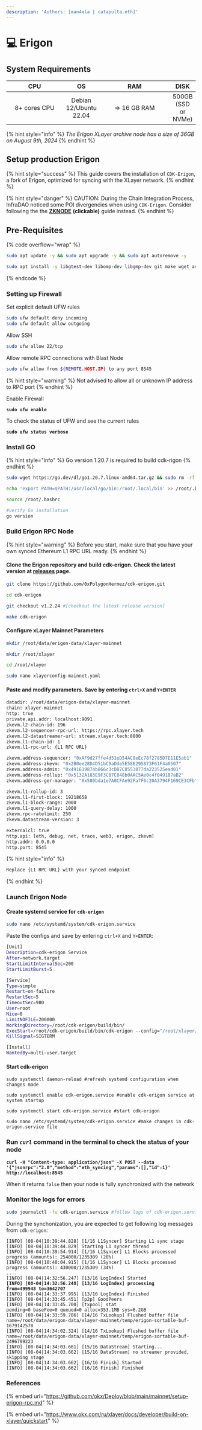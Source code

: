 ```yaml
---
description: 'Authors: [man4ela | catapulta.eth]'
---
```


# 💻 Erigon

## System Requirements

<table><thead><tr><th width="150" align="center">CPU</th><th align="center">OS</th><th width="192" align="center">RAM</th><th align="center">DISK</th></tr></thead><tbody><tr><td align="center">8+ cores CPU</td><td align="center">Debian 12/Ubuntu 22.04</td><td align="center">=> 16 GB RAM</td><td align="center">500GB (SSD or NVMe)</td></tr></tbody></table>

{% hint style="info" %}
_The Erigon XLayer archive node has a size of 36GB on August 9th, 2024_
{% endhint %}

## Setup production Erigon

{% hint style="success" %}
This guide covers the installation of `CDK-Erigon`, a fork of Erigon, optimized for syncing with the XLayer network.
{% endhint %}

{% hint style="danger" %}
CAUTION: During the Chain Integration Process, InfraDAO noticed some POI divergencies when using `CDK-Erigon`. Consider following the the [**ZKNODE**](zk-node.md) **(clickable)** guide instead.
{% endhint %}

## Pre-Requisites

{% code overflow="wrap" %}
```bash
sudo apt update -y && sudo apt upgrade -y && sudo apt autoremove -y

sudo apt install -y libgtest-dev libomp-dev libgmp-dev git make wget aria2 gcc pkg-config libusb-1.0-0-dev libudev-dev jq g++ curl libssl-dev screen apache2-utils build-essential
```
{% endcode %}

### Setting up Firewall

Set explicit default UFW rules

```bash
sudo ufw default deny incoming
sudo ufw default allow outgoing
```

Allow SSH

```bash
sudo ufw allow 22/tcp
```

Allow remote RPC connections with Blast Node

```bash
sudo ufw allow from ${REMOTE.HOST.IP} to any port 8545
```

{% hint style="warning" %}
Not advised to allow all or unknown IP address to RPC port
{% endhint %}

Enable Firewall

<pre class="language-bash"><code class="lang-bash"><strong>sudo ufw enable
</strong></code></pre>

To check the status of UFW and see the current rules

<pre class="language-bash"><code class="lang-bash"><strong>sudo ufw status verbose
</strong></code></pre>

### Install GO

{% hint style="info" %}
Go version 1.20.7 is required to build cdk-rigon
{% endhint %}

```bash
sudo wget https://go.dev/dl/go1.20.7.linux-amd64.tar.gz && sudo rm -rf /usr/local/go && sudo tar -C /usr/local -xzf go1.20.7.linux-amd64.tar.gz && rm go1.20.7.linux-amd64.tar.gz

echo 'export PATH=$PATH:/usr/local/go/bin:/root/.local/bin' >> /root/.bashrc

source /root/.bashrc

#verify Go installation
go version
```

### Build Erigon RPC Node

{% hint style="warning" %}
Before you start, make sure that you have your own synced Ethereum L1 RPC URL ready.
{% endhint %}

#### Clone the Erigon repository and build cdk-erigon. Check the latest version at [releases](https://github.com/0xPolygonHermez/cdk-erigon/releases) page.

```bash
git clone https://github.com/0xPolygonHermez/cdk-erigon.git

cd cdk-erigon

git checkout v1.2.24 #[checkout the latest release version]

make cdk-erigon
```

#### Configure xLayer Mainnet Parameters

```bash
mkdir /root/data/erigon-data/xlayer-mainnet

mkdir /root/xlayer

cd /root/xlayer

sudo nano xlayerconfig-mainnet.yaml
```

#### Paste and modify parameters. Save by entering `ctrl+X` and `Y+ENTER`

```bash
datadir: /root/data/erigon-data/xlayer-mainnet
chain: xlayer-mainnet
http: true
private.api.addr: localhost:9091
zkevm.l2-chain-id: 196
zkevm.l2-sequencer-rpc-url: https://rpc.xlayer.tech
zkevm.l2-datastreamer-url: stream.xlayer.tech:8800
zkevm.l1-chain-id: 1
zkevm.l1-rpc-url: {L1 RPC URL}

zkevm.address-sequencer: "0xAF9d27ffe4d51eD54AC8eEc78f2785D7E11E5ab1"
zkevm.address-zkevm: "0x2B0ee28D4D51bC9aDde5E58E295873F61F4a0507"
zkevm.address-admin: "0x491619874b866c3cDB7C8553877da223525ead01"
zkevm.address-rollup: "0x5132A183E9F3CB7C848b0AAC5Ae0c4f0491B7aB2"
zkevm.address-ger-manager: "0x580bda1e7A0CFAe92Fa7F6c20A3794F169CE3CFb"

zkevm.l1-rollup-id: 3
zkevm.l1-first-block: 19218658
zkevm.l1-block-range: 2000
zkevm.l1-query-delay: 1000
zkevm.rpc-ratelimit: 250
zkevm.datastream-version: 3

externalcl: true
http.api: [eth, debug, net, trace, web3, erigon, zkevm]
http.addr: 0.0.0.0
http.port: 8545
```

{% hint style="info" %}
```bash
Replace {L1 RPC URL} with your synced endpoint
```
{% endhint %}

### **Launch Erigon Node**

#### Create systemd service for `cdk-erigon`

```bash
sudo nano /etc/systemd/system/cdk-erigon.service
```

Paste the configs and save by entering `ctrl+X` and `Y+ENTER`:

```bash
[Unit]
Description=cdk-erigon Service
After=network.target
StartLimitIntervalSec=200
StartLimitBurst=5

[Service]
Type=simple
Restart=on-failure
RestartSec=5
TimeoutSec=900
User=root
Nice=0
LimitNOFILE=200000
WorkingDirectory=/root/cdk-erigon/build/bin/
ExecStart=/root/cdk-erigon/build/bin/cdk-erigon --config="/root/xlayer/xlayerconfig-mainnet.yaml"
KillSignal=SIGTERM

[Install]
WantedBy=multi-user.target
```

#### Start cdk-erigon

<pre class="language-bash"><code class="lang-bash">sudo systemctl daemon-reload #refresh systemd configuration when changes made

sudo systemctl enable cdk-erigon.service #enable cdk-erigon service at system startup

sudo systemctl start cdk-erigon.service #start cdk-erigon
<strong>
</strong>sudo nano /etc/systemd/system/cdk-erigon.service #make changes in cdk-erigon.service file
</code></pre>

### Run _`curl`_ command in the terminal to check the status of your node

<pre class="language-bash"><code class="lang-bash"><strong>curl -H "Content-type: application/json" -X POST --data '{"jsonrpc":"2.0","method":"eth_syncing","params":[],"id":1}' http://localhost:8545
</strong></code></pre>

When it returns `false` then your node is fully synchronized with the network

### Monitor the logs for errors

```bash
sudo journalctl -fu cdk-erigon.service #follow logs of cdk-erigon.service
```

During the synchonization, you are expected to get following log messages from `cdk-erigon`:

<pre class="language-bash"><code class="lang-bash">[INFO] [08-04|10:39:44.828] [1/16 L1Syncer] Starting L1 sync stage
[INFO] [08-04|10:39:44.829] Starting L1 syncer thread
[INFO] [08-04|10:39:54.914] [1/16 L1Syncer] L1 Blocks processed progress (amounts): 254000/1235309 (20%)
[INFO] [08-04|10:40:04.915] [1/16 L1Syncer] L1 Blocks processed progress (amounts): 430000/1235309 (34%)
....
[INFO] [08-04|14:32:56.247] [13/16 LogIndex] Started
<strong>[INFO] [08-04|14:32:56.248] [13/16 LogIndex] processing              from=499948 to=3642707
</strong>[INFO] [08-04|14:33:37.995] [13/16 LogIndex] Finished
[INFO] [08-04|14:33:45.451] [p2p] GoodPeers
[INFO] [08-04|14:33:45.700] [txpool] stat                            pending=0 baseFee=0 queued=0 alloc=353.1MB sys=6.2GB
[INFO] [08-04|14:33:59.786] [14/16 TxLookup] Flushed buffer file     name=/root/data/erigon-data/xlayer-mainnet/temp/erigon-sortable-buf-1679142578
[INFO] [08-04|14:34:02.324] [14/16 TxLookup] Flushed buffer file     name=/root/data/erigon-data/xlayer-mainnet/temp/erigon-sortable-buf-2496799223
[INFO] [08-04|14:34:03.661] [15/16 DataStream] Starting...
[INFO] [08-04|14:34:03.662] [15/16 DataStream] no streamer provided, skipping stage
[INFO] [08-04|14:34:03.662] [16/16 Finish] Started
[INFO] [08-04|14:34:03.662] [16/16 Finish] Finished
</code></pre>

### References

{% embed url="https://github.com/okx/Deploy/blob/main/mainnet/setup-erigon-rpc.md" %}

{% embed url="https://www.okx.com/ru/xlayer/docs/developer/build-on-xlayer/quickstart" %}

